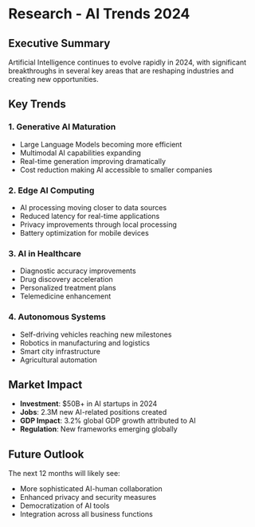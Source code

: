 # Research - AI Trends 2024

## Executive Summary

Artificial Intelligence continues to evolve rapidly in 2024, with significant breakthroughs in several key areas that are reshaping industries and creating new opportunities.

## Key Trends

### 1. Generative AI Maturation
- Large Language Models becoming more efficient
- Multimodal AI capabilities expanding
- Real-time generation improving dramatically
- Cost reduction making AI accessible to smaller companies

### 2. Edge AI Computing
- AI processing moving closer to data sources
- Reduced latency for real-time applications
- Privacy improvements through local processing
- Battery optimization for mobile devices

### 3. AI in Healthcare
- Diagnostic accuracy improvements
- Drug discovery acceleration
- Personalized treatment plans
- Telemedicine enhancement

### 4. Autonomous Systems
- Self-driving vehicles reaching new milestones
- Robotics in manufacturing and logistics
- Smart city infrastructure
- Agricultural automation

## Market Impact

- **Investment**: $50B+ in AI startups in 2024
- **Jobs**: 2.3M new AI-related positions created
- **GDP Impact**: 3.2% global GDP growth attributed to AI
- **Regulation**: New frameworks emerging globally

## Future Outlook

The next 12 months will likely see:
- More sophisticated AI-human collaboration
- Enhanced privacy and security measures
- Democratization of AI tools
- Integration across all business functions
